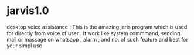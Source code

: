 # jarvis1.0
desktop voice assistance !
This is the amazing  jaris program which is used for directly from voice of user . It work like system commmand, sending mail or massage on whatsapp , alarm , and no. of such  feature and best for your simpl use
